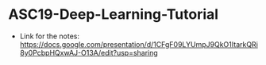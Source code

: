 # ASC19-Deep-Learning-Tutorial

- Link for the notes:
https://docs.google.com/presentation/d/1CFgF09LYUmpJ9QkO1ItarkQRi8y0PcbpHQxwAJ-O13A/edit?usp=sharing
